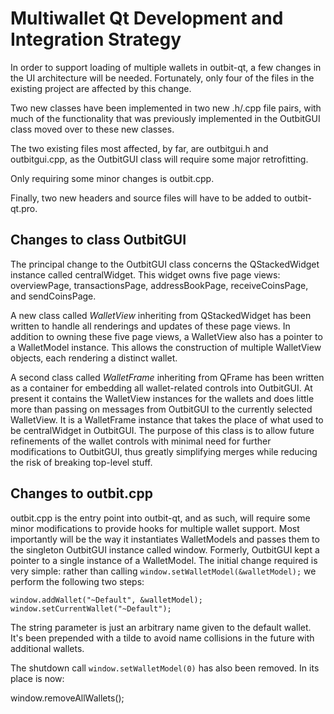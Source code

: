 Multiwallet Qt Development and Integration Strategy
===================================================

In order to support loading of multiple wallets in outbit-qt, a few changes in the UI architecture will be needed.
Fortunately, only four of the files in the existing project are affected by this change.

Two new classes have been implemented in two new .h/.cpp file pairs, with much of the functionality that was previously
implemented in the OutbitGUI class moved over to these new classes.

The two existing files most affected, by far, are outbitgui.h and outbitgui.cpp, as the OutbitGUI class will require
some major retrofitting.

Only requiring some minor changes is outbit.cpp.

Finally, two new headers and source files will have to be added to outbit-qt.pro.

Changes to class OutbitGUI
---------------------------
The principal change to the OutbitGUI class concerns the QStackedWidget instance called centralWidget.
This widget owns five page views: overviewPage, transactionsPage, addressBookPage, receiveCoinsPage, and sendCoinsPage.

A new class called *WalletView* inheriting from QStackedWidget has been written to handle all renderings and updates of
these page views. In addition to owning these five page views, a WalletView also has a pointer to a WalletModel instance.
This allows the construction of multiple WalletView objects, each rendering a distinct wallet.

A second class called *WalletFrame* inheriting from QFrame has been written as a container for embedding all wallet-related
controls into OutbitGUI. At present it contains the WalletView instances for the wallets and does little more than passing on messages
from OutbitGUI to the currently selected WalletView. It is a WalletFrame instance
that takes the place of what used to be centralWidget in OutbitGUI. The purpose of this class is to allow future
refinements of the wallet controls with minimal need for further modifications to OutbitGUI, thus greatly simplifying
merges while reducing the risk of breaking top-level stuff.

Changes to outbit.cpp
----------------------
outbit.cpp is the entry point into outbit-qt, and as such, will require some minor modifications to provide hooks for
multiple wallet support. Most importantly will be the way it instantiates WalletModels and passes them to the
singleton OutbitGUI instance called window. Formerly, OutbitGUI kept a pointer to a single instance of a WalletModel.
The initial change required is very simple: rather than calling `window.setWalletModel(&walletModel);` we perform the
following two steps:

	window.addWallet("~Default", &walletModel);
	window.setCurrentWallet("~Default");

The string parameter is just an arbitrary name given to the default wallet. It's been prepended with a tilde to avoid name collisions in the future with additional wallets.

The shutdown call `window.setWalletModel(0)` has also been removed. In its place is now:

window.removeAllWallets();

